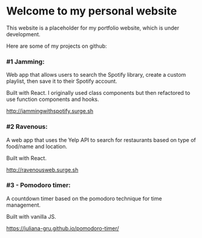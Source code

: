 # Welcome to my personal website

This website is a placeholder for my portfolio website, which is under development.

Here are some of my projects on github:

### #1 Jamming:
Web app that allows users to search the Spotify library, create a custom playlist, then save it to their Spotify account.

Built with React. I originally used class components but then refactored to use function components and hooks.

http://jammingwithspotify.surge.sh

### #2 Ravenous:
A web app that uses the Yelp API to search for restaurants based on type of food/name and location.

Built with React.

http://ravenousweb.surge.sh

### #3 - Pomodoro timer:
A countdown timer based on the pomodoro technique for time management.

Built with vanilla JS.

https://juliana-gru.github.io/pomodoro-timer/
